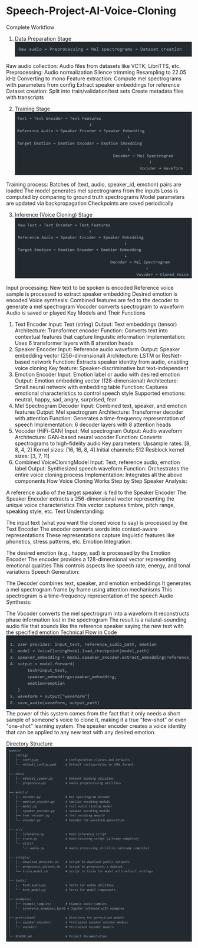 # Speech-Project-AI-Voice-Cloning


Complete Workflow
1. Data Preparation Stage
![flowchart 1](image.png)

Raw audio collection: Audio files from datasets like VCTK, LibriTTS, etc.
Preprocessing:
Audio normalization
Silence trimming
Resampling to 22.05 kHz
Converting to mono
Feature extraction:
Compute mel spectrograms with parameters from config
Extract speaker embeddings for reference
Dataset creation:
Split into train/validation/test sets
Create metadata files with transcripts

2. Training Stage
![alt text](image-1.png)

Training process:
Batches of (text, audio, speaker_id, emotion) pairs are loaded
The model generates mel spectrograms from the inputs
Loss is computed by comparing to ground truth spectrograms
Model parameters are updated via backpropagation
Checkpoints are saved periodically

3. Inference (Voice Cloning) Stage
![alt text](image-2.png)

Input processing:
New text to be spoken is encoded
Reference voice sample is processed to extract speaker embedding
Desired emotion is encoded
Voice synthesis:
Combined features are fed to the decoder to generate a mel spectrogram
Vocoder converts spectrogram to waveform
Audio is saved or played
Key Models and Their Functions
1. Text Encoder
Input: Text (string)
Output: Text embeddings (tensor)
Architecture: Transformer encoder
Function: Converts text into contextual features that capture linguistic information
Implementation: Uses 6 transformer layers with 8 attention heads
2. Speaker Encoder
Input: Reference audio waveform
Output: Speaker embedding vector (256-dimensional)
Architecture: LSTM or ResNet-based network
Function: Extracts speaker identity from audio, enabling voice cloning
Key feature: Speaker-discriminative but text-independent
3. Emotion Encoder
Input: Emotion label or audio with desired emotion
Output: Emotion embedding vector (128-dimensional)
Architecture: Small neural network with embedding table
Function: Captures emotional characteristics to control speech style
Supported emotions: neutral, happy, sad, angry, surprised, fear
4. Mel Spectrogram Decoder
Input: Combined text, speaker, and emotion features
Output: Mel spectrogram
Architecture: Transformer decoder with attention
Function: Generates a time-frequency representation of speech
Implementation: 6 decoder layers with 8 attention heads
5. Vocoder (HiFi-GAN)
Input: Mel spectrogram
Output: Audio waveform
Architecture: GAN-based neural vocoder
Function: Converts spectrograms to high-fidelity audio
Key parameters:
Upsample rates: [8, 8, 4, 2]
Kernel sizes: [16, 16, 8, 4]
Initial channels: 512
Resblock kernel sizes: [3, 7, 11]
6. Combined VoiceCloningModel
Input: Text, reference audio, emotion label
Output: Synthesized speech waveform
Function: Orchestrates the entire voice cloning process
Implementation: Integrates all the above components
How Voice Cloning Works Step by Step
Speaker Analysis:

A reference audio of the target speaker is fed to the Speaker Encoder
The Speaker Encoder extracts a 256-dimensional vector representing the unique voice characteristics
This vector captures timbre, pitch range, speaking style, etc.
Text Understanding:

The input text (what you want the cloned voice to say) is processed by the Text Encoder
The encoder converts words into context-aware representations
These representations capture linguistic features like phonetics, stress patterns, etc.
Emotion Integration:

The desired emotion (e.g., happy, sad) is processed by the Emotion Encoder
The encoder provides a 128-dimensional vector representing emotional qualities
This controls aspects like speech rate, energy, and tonal variations
Speech Generation:

The Decoder combines text, speaker, and emotion embeddings
It generates a mel spectrogram frame by frame using attention mechanisms
This spectrogram is a time-frequency representation of the speech
Audio Synthesis:

The Vocoder converts the mel spectrogram into a waveform
It reconstructs phase information lost in the spectrogram
The result is a natural-sounding audio file that sounds like the reference speaker saying the new text with the specified emotion
Technical Flow in Code
![alt text](image-3.png)
The power of this system comes from the fact that it only needs a short sample of someone's voice to clone it, making it a true "few-shot" or even "one-shot" learning system. The speaker encoder creates a voice identity that can be applied to any new text with any desired emotion.

Directory Structure
![alt text](image-4.png)